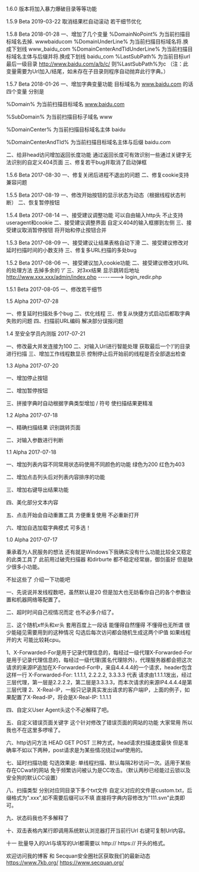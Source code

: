 1.6.0 版本将加入暴力爆破目录等等功能

1.5.9 Beta 2019-03-22
取消结果栏自动滚动
若干细节优化

1.5.8 Beta 2018-01-28
一、增加了几个变量
%DomainNoPoint%        为当前扫描目标域名去掉.   wwwbaiducom
%DomainUnderLine%       为当前扫描目标域名将.换成下划线  www_baidu_com
%DomainCenterAndTldUnderLine% 为当前扫描目标域名主体与后缀并将.换成下划线 baidu_com
%LastSubPath% 为当前目标url最后一级目录   http://www.baidu.com/a/b/c/ 则%LastSubPath%为c （注：此变量需要为Url加入/结尾，如未存在子目录则程序自动抛弃此行字典。）

1.5.7 Beta 2018-01-26
一、增加字典变量功能
目标域名为 www.baidu.com 的话
 四个变量
分别是 

%Domain%             为当前扫描目标域名     www.baidu.com 

%SubDomain%           为当前扫描目标子域名    www

%DomainCenter%         为当前扫描目标域名主体   baidu

%DomainCenterAndTld%    为当前扫描目标域名主体与后缀  baidu.com

二、给非head访问增加返回长度功能 通过返回长度可有效识别一些通过关键字无法识别的自定义404页面
三、修复若干bug并取消了启动弹框

1.5.6 Beta 2017-08-30
一、修复关闭后进程不退出的问题
二、修复cookie支持兼容问题


1.5.5 Beta 2017-08-19
一、修改开始按钮的显示状态为动态（根据线程状态判断）
二、恢复暂停按钮

1.5.4 Beta 2017-08-14
一、接受建议调整功能 可以自由输入http头 不止支持useragent和cookie
二、接受建议调整界面 自定义404的输入框挪到左侧
三、接受建议取消暂停按钮 将开始和停止按钮合并

1.5.3 Beta 2017-08-09
一、接受建议让结果表格自动下滑
二、接受建议修改对延时扫描时间的小数支持
三、修复多URL扫描的多处bug


1.5.2 Beta 2017-08-06
一、接受建议加入cookie功能
二、接受建议修改对URL的处理方法 去掉多余的 ‘/’
三、对3xx结果 显示跳转后地址 http://www.xxx.xxx/admin/index.php  --------> login_redir.php

1.5.1 Beta 2017-08-05
一、修改若干细节

1.5 Alpha 2017-07-28

一、修复延时扫描处多个bug
二、优化线程
三、修复从快捷方式启动后都取字典失败的问题
四、扫描前URL编码 解决部分误报问题

1.4 至安全学员内测版 2017-07-21

一、修改最大并发连接为100
二、对输入Url进行智能处理 获取最后一个‘/’的目录进行扫描
三、增加工作线程数显示 控制停止后开始前的线程是否全部退出检查

1.3 Alpha 2017-07-20

一、增加停止按钮

二、增加暂停按钮

三、拼接字典时自动根据字典类型增加 / 符号 使扫描结果更精准

1.2 Alpha 2017-07-18

一、精确扫描结果 识别跳转页面

二、对输入参数进行判断

1.1 Alpha 2017-07-18

一、增加列表内容不同常用状态码使用不同颜色的功能 绿色为200 红色为403

二、增加点击列头后对列表内容排序的功能

三、增加右键导出结果功能

四、美化部分文本内容

五、点击开始会自动重置工具 方便重复使用 不必重新打开

六、增加自选加载字典模式 可多选！

1.0 Alpha 2017-07-17

秉承着为人民服务的想法 还有就是Windows下我确实没有什么功能比较全又稳定的此类工具了 此前用过破壳扫描器 和dirburte 都不稳定经常崩，御剑虽好 但是缺少很多小功能。

不扯这些了 介绍一下功能吧

一、先说说并发线程数吧，虽然默认是20 但是加大也无妨看你自己的各个参数设置和机器网络等配置了。

二、超时时间自己视情况而定 也不必多介绍了。

三、这个随机xff头和xr头 套用百度上一段话 能懂得自然懂得 不懂得也无所谓 很少能碰见需要用到的这种情况 勾选后每次访问都会随机生成这两个IP值 如果线程开的大 可能比较耗cpu。

1、X-Forwarded-For是用于记录代理信息的，每经过一级代理X-Forwarded-For是用于记录代理信息的，每经过一级代理(匿名代理除外)，代理服务器都会把这次请求的来源IP追加在X-Forwarded-For中，来自4.4.4.4的一个请求，header包含这样一行 X-Forwarded-For: 1.1.1.1, 2.2.2.2, 3.3.3.3 代表 请求由1.1.1.1发出，经过三层代理，第一层是2.2.2.2，第二层是3.3.3.3，而本次请求的来源IP4.4.4.4是第三层代理
2、X-Real-IP，一般只记录真实发出请求的客户端IP，上面的例子，如果配置了X-Read-IP，将会是X-Real-IP: 1.1.1.1

四、自定义User Agent头这个不必解释了吧。

五、自定义错误页面关键字 这个针对修改了错误页面的网站的功能 大家常用 所以我也不在这里多啰嗦了。

六、http访问方法 HEAD GET POST 三种方式，head请求扫描速度最快 但是准确率不如以下两种，post请求是为某些情况绕过waf使用的。

七、延时扫描功能 勾选效果是: 单线程扫描、默认每隔2秒访问一次。适用于某些存在CCwaf的网站 免于频繁访问被认为是CC攻击。（默认两秒已经能过云锁以及安全狗的默认CC设置）

八、扫描类型 分别对应同目录下多个txt文件 自定义对应的文件是custom.txt，后缀格式为".xxx",如不需要后缀可以不填 直接将字典内容修改为"111.svn"此类即可。

九、状态码我也不多解释了

十、双击表格内某行即调用系统默认浏览器打开当前行Url 右键可复制Url内容。

十一 批量导入的Url与填写的Url都需要以 http:// https:// 开头的格式。


欢迎访问我的博客 和 Secquan安全圈社区获取我们的最新动态
https://www.7kb.org/ https://www.secquan.org/
